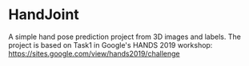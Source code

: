 # HandJoint

A simple hand pose prediction project from 3D images and labels. The project is based on Task1 in Google's HANDS 2019 workshop: https://sites.google.com/view/hands2019/challenge
